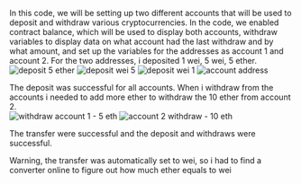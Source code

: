 In this code, we will be setting up two different accounts that will be used to deposit and withdraw various cryptocurrencies. In the code, we enabled contract balance, which will be used to display both accounts, withdraw variables to display data on what account had the last withdraw and by what amount, and set up the variables for the addresses as account 1 and account 2. For the two addresses, i deposited 1 wei, 5 wei, 5 ether. 
![deposit 5 ether](https://user-images.githubusercontent.com/100724428/181653288-ee33d46a-119b-4958-ab0b-b39442fc2d31.PNG)
![deposit wei 5](https://user-images.githubusercontent.com/100724428/181653291-fa86727e-f4e4-4062-8f07-e0a86f0c58dd.PNG)
![deposit wei 1](https://user-images.githubusercontent.com/100724428/181653301-3eba88e1-c59b-4b72-a640-3b82d907032b.PNG)
![account address](https://user-images.githubusercontent.com/100724428/181653612-a512961d-d7ce-4fec-a20f-d8e0efbed3b6.PNG)

The deposit was successful for all accounts. When i withdraw from the accounts i needed to add more ether to withdraw the 10 ether from account 2.  
![withdraw account 1 - 5 eth](https://user-images.githubusercontent.com/100724428/181653544-ebe6020f-1392-41da-a37c-ae19f7067bb7.PNG)
![account 2 withdraw - 10 eth](https://user-images.githubusercontent.com/100724428/181653549-c4a3f55b-a765-4f0c-b472-50e4c55943fc.PNG)

The transfer were successful and the deposit and withdraws were successful. 

Warning, the transfer was automatically set to wei, so i had to find a converter online to figure out how much ether equals to wei 

